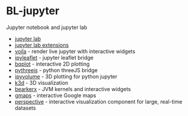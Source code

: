 # BL-jupyter

Jupyter notebook and jupyter lab

- [jupyter lab](https://github.com/jupyterlab/jupyterlab)
- [jupyter lab extensions](https://github.com/mauhai/awesome-jupyterlab)
- [voila](https://github.com/voila-dashboards/voila) - render live jupyter with interactive widgets
- [ipyleaflet](https://github.com/jupyter-widgets/ipyleaflet) - jupyter leaflet bridge
- [bqplot](https://github.com/bqplot/bqplot) - interactive 2D plotting
- [pythreejs](https://github.com/jupyter-widgets/pythreejs) - python threeJS bridge
- [ipyvolume](https://github.com/maartenbreddels/ipyvolume) - 3D plotting for python jupyter
- [k3d](https://github.com/K3D-tools/K3D-jupyter) - 3D visualization
- [bearkerx](https://github.com/twosigma/beakerx) - JVM kernels and interactive widgets
- [gmaps](https://github.com/pbugnion/gmaps) - interactive Google maps
- [perspective](https://github.com/finos/perspective) - interactive visualization component for large, real-time datasets
